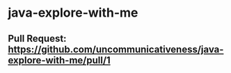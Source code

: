# java-explore-with-me

## Pull Request: https://github.com/uncommunicativeness/java-explore-with-me/pull/1